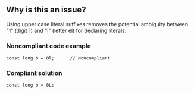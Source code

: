 ## Why is this an issue?
 
Using upper case literal suffixes removes the potential ambiguity between "1" (digit 1) and "l" (letter el) for declaring literals.
 
### Noncompliant code example

    const long b = 0l;      // Noncompliant

### Compliant solution

    const long b = 0L;